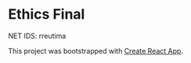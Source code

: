 # Ethics Final

NET IDS:
rreutima


This project was bootstrapped with [Create React App](https://github.com/facebook/create-react-app).
